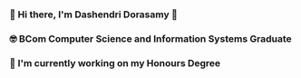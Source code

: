 ### 👋 Hi there, I'm Dashendri Dorasamy 🐣
### 🤓 BCom Computer Science and Information Systems Graduate
### 🔭 I'm currently working on my Honours Degree

<!--
**DashendriD/DashendriD** is a ✨ _special_ ✨ repository because its `README.md` (this file) appears on your GitHub profile.

Here are some ideas to get you started:

- 🔭 I’m currently working on ...
- 🌱 I’m currently learning ...
- 👯 I’m looking to collaborate on ...
- 🤔 I’m looking for help with ...
- 💬 Ask me about ...
- 📫 How to reach me: ...
- 😄 Pronouns: ...
- ⚡ Fun fact: ...
-->
